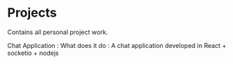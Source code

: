 # Projects
Contains all personal project work.


Chat Application : 
What does it do : A chat application developed in React + socketio + nodejs
